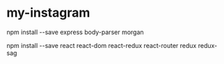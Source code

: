 # my-instagram


npm install --save express body-parser morgan

npm install --save react react-dom react-redux react-router redux redux-sag
